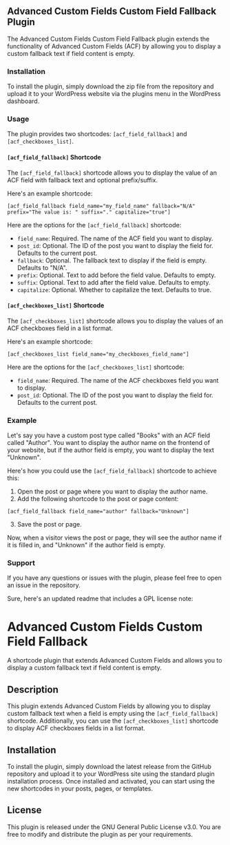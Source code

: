 ## Advanced Custom Fields Custom Field Fallback Plugin

The Advanced Custom Fields Custom Field Fallback plugin extends the functionality of Advanced Custom Fields (ACF) by allowing you to display a custom fallback text if field content is empty.

### Installation

To install the plugin, simply download the zip file from the repository and upload it to your WordPress website via the plugins menu in the WordPress dashboard.

### Usage

The plugin provides two shortcodes: `[acf_field_fallback]` and `[acf_checkboxes_list]`.

#### `[acf_field_fallback]` Shortcode

The `[acf_field_fallback]` shortcode allows you to display the value of an ACF field with fallback text and optional prefix/suffix. 

Here's an example shortcode: 

```
[acf_field_fallback field_name="my_field_name" fallback="N/A" prefix="The value is: " suffix="." capitalize="true"]
```

Here are the options for the `[acf_field_fallback]` shortcode:

- `field_name`: Required. The name of the ACF field you want to display.
- `post_id`: Optional. The ID of the post you want to display the field for. Defaults to the current post.
- `fallback`: Optional. The fallback text to display if the field is empty. Defaults to "N/A".
- `prefix`: Optional. Text to add before the field value. Defaults to empty.
- `suffix`: Optional. Text to add after the field value. Defaults to empty.
- `capitalize`: Optional. Whether to capitalize the text. Defaults to true.

#### `[acf_checkboxes_list]` Shortcode

The `[acf_checkboxes_list]` shortcode allows you to display the values of an ACF checkboxes field in a list format.

Here's an example shortcode:

```
[acf_checkboxes_list field_name="my_checkboxes_field_name"]
```

Here are the options for the `[acf_checkboxes_list]` shortcode:

- `field_name`: Required. The name of the ACF checkboxes field you want to display.
- `post_id`: Optional. The ID of the post you want to display the field for. Defaults to the current post.

### Example

Let's say you have a custom post type called "Books" with an ACF field called "Author". You want to display the author name on the frontend of your website, but if the author field is empty, you want to display the text "Unknown".

Here's how you could use the `[acf_field_fallback]` shortcode to achieve this:

1. Open the post or page where you want to display the author name.
2. Add the following shortcode to the post or page content:

```
[acf_field_fallback field_name="author" fallback="Unknown"]
```

3. Save the post or page.

Now, when a visitor views the post or page, they will see the author name if it is filled in, and "Unknown" if the author field is empty.

### Support

If you have any questions or issues with the plugin, please feel free to open an issue in the repository.

Sure, here's an updated readme that includes a GPL license note:

# Advanced Custom Fields Custom Field Fallback

A shortcode plugin that extends Advanced Custom Fields and allows you to display a custom fallback text if field content is empty.

## Description

This plugin extends Advanced Custom Fields by allowing you to display custom fallback text when a field is empty using the `[acf_field_fallback]` shortcode. Additionally, you can use the `[acf_checkboxes_list]` shortcode to display ACF checkboxes fields in a list format.

## Installation

To install the plugin, simply download the latest release from the GitHub repository and upload it to your WordPress site using the standard plugin installation process. Once installed and activated, you can start using the new shortcodes in your posts, pages, or templates.

## License

This plugin is released under the GNU General Public License v3.0. You are free to modify and distribute the plugin as per your requirements.
